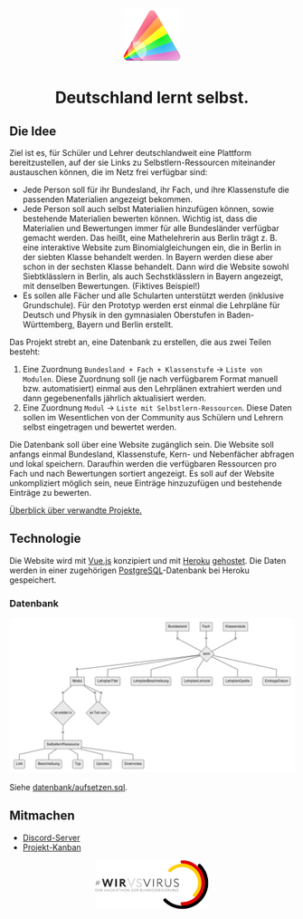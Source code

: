 <div align="center"><img src="bilder/logo-mittel.png"></div>
<h1 align="center">Deutschland lernt selbst.</h1>

## Die Idee
Ziel ist es, für Schüler und Lehrer deutschlandweit eine Plattform bereitzustellen, auf der sie Links zu Selbstlern-Ressourcen miteinander austauschen können, die im Netz frei verfügbar sind:
- Jede Person soll für ihr Bundesland, ihr Fach, und ihre Klassenstufe die passenden Materialien angezeigt bekommen. 
- Jede Person soll auch selbst Materialien hinzufügen können, sowie bestehende Materialien bewerten können. Wichtig ist, dass die Materialien und Bewertungen immer für alle Bundesländer verfügbar gemacht werden. Das heißt, eine Mathelehrerin aus Berlin trägt z. B. eine interaktive Website zum Binomialgleichungen ein, die in Berlin in der siebten Klasse behandelt werden. In Bayern werden diese aber schon in der sechsten Klasse behandelt. Dann wird die Website sowohl Siebtklässlern in Berlin, als auch Sechstklässlern in Bayern angezeigt, mit denselben Bewertungen. (Fiktives Beispiel!)
- Es sollen alle Fächer und alle Schularten unterstützt werden (inklusive Grundschule). Für den Prototyp werden erst einmal die Lehrpläne für Deutsch und Physik in den gymnasialen Oberstufen in Baden-Württemberg, Bayern und Berlin erstellt.

Das Projekt strebt an, eine Datenbank zu erstellen, die aus zwei Teilen besteht:
1. Eine Zuordnung `Bundesland + Fach + Klassenstufe` → `Liste von Modulen`. Diese Zuordnung soll (je nach verfügbarem Format manuell bzw. automatisiert) einmal aus den Lehrplänen extrahiert werden und dann gegebenenfalls jährlich aktualisiert werden.
2. Eine Zuordnung `Modul` → `Liste mit Selbstlern-Ressourcen`. Diese Daten sollen im Wesentlichen von der Community aus Schülern und Lehrern selbst eingetragen und bewertet werden.

Die Datenbank soll über eine Website zugänglich sein. Die Website soll anfangs einmal Bundesland, Klassenstufe, Kern- und Nebenfächer abfragen und lokal speichern. Daraufhin werden die verfügbaren Ressourcen pro Fach und nach Bewertungen sortiert angezeigt. Es soll auf der Website unkompliziert möglich sein, neue Einträge hinzuzufügen und bestehende Einträge zu bewerten.

[Überblick über verwandte Projekte.](projekt/verwandte-projekte.md)

## Technologie

Die Website wird mit [Vue.js](https://vuejs.org/v2/guide/) konzipiert und mit [Heroku](https://devcenter.heroku.com/categories/reference) [gehostet](https://dashboard.heroku.com/apps/deutschland-lernt-selbst). Die Daten werden in einer zugehörigen [PostgreSQL](https://www.postgresql.org/docs/12/index.html)-Datenbank bei Heroku gespeichert.

### Datenbank

![Entity-Relationship Diagramm in Chen-Notation.](bilder/er-diagramm.png)

Siehe [datenbank/aufsetzen.sql](datenbank/aufsetzen.sql).

## Mitmachen

- [Discord-Server](https://discord.gg/EUUyrK4)
- [Projekt-Kanban](https://github.com/davidpomerenke/deutschland-lernt-selbst/projects/2)

<div align="center"><a href="https://wirvsvirushackathon.org"><img src="bilder/hackathon.png"></a></div>
